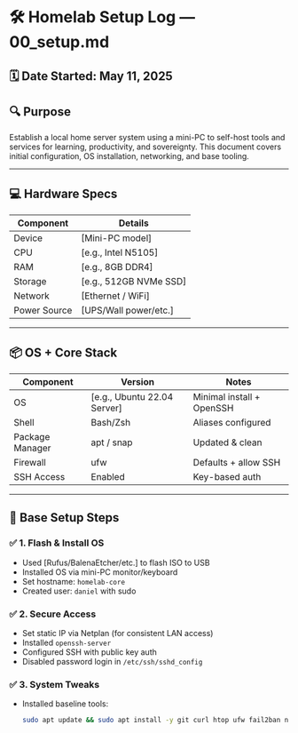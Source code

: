 # 🛠️ Homelab Setup Log — 00_setup.md

## 🗓️ Date Started: May 11, 2025

## 🔍 Purpose
Establish a local home server system using a mini-PC to self-host tools and services for learning, productivity, and sovereignty. This document covers initial configuration, OS installation, networking, and base tooling.

---

## 💻 Hardware Specs

| Component        | Details                             |
|------------------|--------------------------------------|
| Device           | [Mini-PC model]                      |
| CPU              | [e.g., Intel N5105]                  |
| RAM              | [e.g., 8GB DDR4]                     |
| Storage          | [e.g., 512GB NVMe SSD]              |
| Network          | [Ethernet / WiFi]                    |
| Power Source     | [UPS/Wall power/etc.]                |

---

## 📦 OS + Core Stack

| Component      | Version            | Notes |
|----------------|---------------------|-------|
| OS             | [e.g., Ubuntu 22.04 Server] | Minimal install + OpenSSH |
| Shell          | Bash/Zsh            | Aliases configured |
| Package Manager| apt / snap          | Updated & clean |
| Firewall       | ufw                 | Defaults + allow SSH |
| SSH Access     | Enabled             | Key-based auth |

---

## 🧱 Base Setup Steps

### ✅ 1. Flash & Install OS
- Used [Rufus/BalenaEtcher/etc.] to flash ISO to USB
- Installed OS via mini-PC monitor/keyboard
- Set hostname: `homelab-core`
- Created user: `daniel` with sudo

### ✅ 2. Secure Access
- Set static IP via Netplan (for consistent LAN access)
- Installed `openssh-server`
- Configured SSH with public key auth
- Disabled password login in `/etc/ssh/sshd_config`

### ✅ 3. System Tweaks
- Installed baseline tools:
  ```bash
  sudo apt update && sudo apt install -y git curl htop ufw fail2ban net-tools

